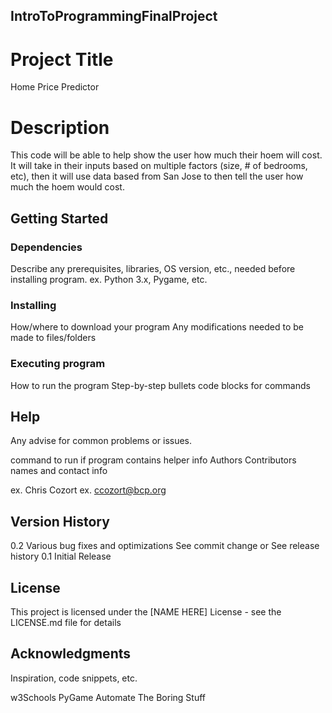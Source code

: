 ## IntroToProgrammingFinalProject
# Project Title
Home Price Predictor

# Description
This code will be able to help show the user how much their hoem will cost.
It will take in their inputs based on multiple factors (size, # of bedrooms, etc), then it will use data based from San Jose to then tell the user how much 
the hoem would cost.
## Getting Started
### Dependencies
Describe any prerequisites, libraries, OS version, etc., needed before installing program.
ex. Python 3.x, Pygame, etc.
### Installing
How/where to download your program
Any modifications needed to be made to files/folders
### Executing program
How to run the program
Step-by-step bullets
code blocks for commands
## Help
Any advise for common problems or issues.

command to run if program contains helper info
Authors
Contributors names and contact info

ex. Chris Cozort
ex. ccozort@bcp.org

## Version History
0.2
Various bug fixes and optimizations
See commit change or See release history
0.1
Initial Release
## License
This project is licensed under the [NAME HERE] License - see the LICENSE.md file for details

## Acknowledgments
Inspiration, code snippets, etc.

w3Schools
PyGame
Automate The Boring Stuff
